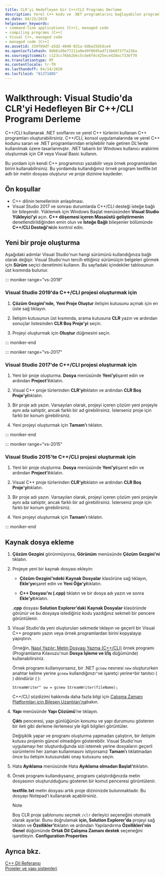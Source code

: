 ```yaml
---
title: CLR’yi Hedefleyen bir C++/CLI Programı Derleme
description: Yerel C++ kodu ve .NET programlarını bağlayabilen programlar ve kitaplıklar oluşturmak için Microsoft C++ kullanın.
ms.date: 04/23/2019
helpviewer_keywords:
- command-line applications [C++], managed code
- compiling programs [C++]
- Visual C++, managed code
- managed code [C++]
ms.assetid: 339f89df-a5d2-4040-831a-ddbe25b5dce4
ms.openlocfilehash: 0d661d9e77211a0e49f8695ad713b607377a236a
ms.sourcegitcommit: c123cc76bb2b6c5cde6f4c425ece420ac733bf70
ms.translationtype: MT
ms.contentlocale: tr-TR
ms.lasthandoff: 04/14/2020
ms.locfileid: "81371805"
---
```

# <a name="walkthrough-compile-a-ccli-program-that-targets-the-clr-in-visual-studio"></a>Walkthrough: Visual Studio'da CLR'yi Hedefleyen Bir C++/CLI Programı Derleme

C++/CLI kullanarak .NET sınıflarını ve yerel C++ türlerini kullanan C++ programları oluşturabilirsiniz. C++/CLI, konsol uygulamalarında ve yerel C++ kodunu saran ve .NET programlarından erişilebilir hale getiren DL'lerde kullanılmak üzere tasarlanmıştır. .NET tabanlı bir Windows kullanıcı arabirimi oluşturmak için C# veya Visual Basic kullanın.

Bu yordam için kendi C++ programınızı yazabilir veya örnek programlardan birini kullanabilirsiniz. Bu yordamda kullandığımız örnek program textfile.txt adlı bir metin dosyası oluşturur ve proje dizinine kaydeder.

## <a name="prerequisites"></a>Ön koşullar

- C++ dilinin temellerinin anlaşılması.
- Visual Studio 2017 ve sonrası durumlarda C++/CLI desteği isteğe bağlı bir bileşendir. Yüklemek için Windows Başlat menüsünden **Visual Studio Yükleyici'yi** açın. **C++ döşemesi içeren Masaüstü geliştirmenin** denetlendirildiğinden emin olun ve **İsteğe Bağlı** bileşenler bölümünde **C++/CLI Desteği'ni**de kontrol edin.

## <a name="create-a-new-project"></a>Yeni bir proje oluşturma

Aşağıdaki adımlar Visual Studio'nun hangi sürümünü kullandığınıza bağlı olarak değişir. Visual Studio'nun tercih ettiğiniz sürümüiçin belgeleri görmek için **Sürüm** seçici denetimini kullanın. Bu sayfadaki içindekiler tablosunun üst kısmında bulunur.

::: moniker range="vs-2019"

### <a name="to-create-a-ccli-project-in-visual-studio-2019"></a>Visual Studio 2019'da C++/CLI projesi oluşturmak için

1. **Çözüm Gezgini'nde,** **Yeni Proje Oluştur** iletişim kutusunu açmak için en üste sağ tıklayın.

1. İletişim kutusunun üst kısmında, arama kutusuna **CLR** yazın ve ardından sonuçlar listesinden **CLR Boş Proje'yi** seçin.

1. Projeyi oluşturmak için **Oluştur** düğmesini seçin.

::: moniker-end

::: moniker range="vs-2017"

### <a name="to-create-a-ccli-project-in-visual-studio-2017"></a>Visual Studio 2017'de C++/CLI projesi oluşturmak için

1. Yeni bir proje oluşturma. **Dosya** menüsünde **Yeni'yi**işaret edin ve ardından **Project'i**tıklatın.

1. Visual C++ proje türlerinden **CLR'yi**tıklatın ve ardından **CLR Boş Proje'yi**tıklatın.

1. Bir proje adı yazın. Varsayılan olarak, projeyi içeren çözüm yeni projeyle aynı ada sahiptir, ancak farklı bir ad girebilirsiniz. İsterseniz proje için farklı bir konum girebilirsiniz.

1. Yeni projeyi oluşturmak için **Tamam'ı** tıklatın.

::: moniker-end

::: moniker range="vs-2015"

### <a name="to-create-a-ccli-project-in-visual-studio-2015"></a>Visual Studio 2015'te C++/CLI projesi oluşturmak için

1. Yeni bir proje oluşturma. **Dosya** menüsünde **Yeni'yi**işaret edin ve ardından **Project'i**tıklatın.

1. Visual C++ proje türlerinden **CLR'yi**tıklatın ve ardından **CLR Boş Proje'yi**tıklatın.

1. Bir proje adı yazın. Varsayılan olarak, projeyi içeren çözüm yeni projeyle aynı ada sahiptir, ancak farklı bir ad girebilirsiniz. İsterseniz proje için farklı bir konum girebilirsiniz.

1. Yeni projeyi oluşturmak için **Tamam'ı** tıklatın.

::: moniker-end

## <a name="add-a-source-file"></a>Kaynak dosya ekleme

1. **Çözüm Gezgini** görünmüyorsa, **Görünüm** menüsünde **Çözüm Gezgini'ni** tıklatın.

1. Projeye yeni bir kaynak dosyası ekleyin:

   - **Çözüm Gezgini'ndeki** **Kaynak Dosyalar** klasörüne sağ tıklayın, **Ekle'ye**işaret edin ve **Yeni Öğe'yi**tıklatın.

   - **C++ Dosyası'nı (.cpp)** tıklatın ve bir dosya adı yazın ve sonra **Ekle'yi**tıklatın.

   **.cpp** dosyası **Solution Explorer'daki** **Kaynak Dosyalar** klasöründe görünür ve bu dosyaya istediğiniz kodu yazdığınız sekmeli bir pencere görüntülenir.

1. Visual Studio'da yeni oluşturulan sekmede tıklayın ve geçerli bir Visual C++ programı yazın veya örnek programlardan birini kopyalayıp yapıştırın.

   Örneğin, [Nasıl Yazılır: Metin Dosyası Yazma (C++/CLI)](how-to-write-a-text-file-cpp-cli.md) örnek programı (Programlama Kılavuzu'nun **Dosya İşleme ve I/İş** düğümünde) kullanabilirsiniz.

   Örnek programı kullanıyorsanız, bir .NET `gcnew` nesnesi `new` oluştururken anahtar kelime yerine `gcnew` kullandığınızı`^`ve işaretçi yerine`*`bir tanıtıcı ( ) döndürür ( ):

   `StreamWriter^ sw = gcnew StreamWriter(fileName);`

   C++/CLI sözdizimi hakkında daha fazla bilgi için [Çalışma Zamanı Platformları için Bileşen Uzantıları'na](../extensions/component-extensions-for-runtime-platforms.md)bakın.

1. **Yapı** menüsünde **Yapı Çözümü**’ne tıklayın.

   **Çıktı** penceresi, yapı günlüğünün konumu ve yapı durumunu gösteren bir ileti gibi derleme ilerlemesi yle ilgili bilgileri görüntüler.

   Değişiklik yapar ve programı oluşturma yapmadan çalıştırın, bir iletişim kutusu projenin güncel olmadığını gösterebilir. Visual Studio'nun uygulamayı her oluşturduğunda sizi istemek yerine dosyaların geçerli sürümlerini her zaman kullanmasını istiyorsanız **Tamam'ı** tıklatmadan önce bu iletişim kutusundaki onay kutusunu seçin.

1. Hata **Ayıklama** menüsünde Hata **Ayıklama olmadan Başlat'ı**tıklatın.

1. Örnek programı kullandıysanız, programı çalıştırdığınızda metin dosyasının oluşturulduğunu gösteren bir komut penceresi görüntülenir.

   **textfile.txt** metin dosyası artık proje dizininizde bulunmaktadır. Bu dosyayı Notepad'i kullanarak açabilirsiniz.

   > [!NOTE]
   > Boş CLR proje şablonunu seçmek `/clr` derleyici seçeneğini otomatik olarak ayarlar. Bunu doğrulamak **için, Solution Explorer'da** projeyi sağ tıklatın ve **Özellikler'i**tıklatın ve ardından Yapılandırma **Özellikleri'nin Genel** düğümünde **Ortak Dil Çalışma Zamanı destek** seçeneğini işaretleyin. **Configuration Properties**

## <a name="see-also"></a>Ayrıca bkz.

[C++ Dil Referansı](../cpp/cpp-language-reference.md)<br/>
[Projeler ve yapı sistemleri](../build/projects-and-build-systems-cpp.md)<br/>
